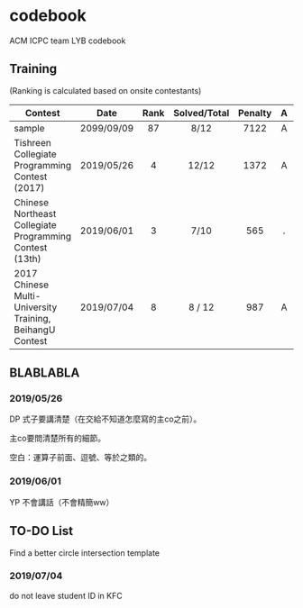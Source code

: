 # codebook
ACM ICPC team LYB codebook

## Training
(Ranking is calculated based on onsite contestants)

| Contest                        | Date          | Rank | Solved/Total | Penalty | A | B | C | D | E | F | G | H | I | J | K | L | M |
|--------------------------------|:-------------:|:----:|:------------:|:-------:|:-:|:-:|:-:|:-:|:-:|:-:|:-:|:-:|:-:|:-:|:-:|:-:|:-:|
| sample                         | 2099/09/09    |   87  |     8/12     |   7122   | A | B | C | D | E | F | . | H | I | . | . | . |
| Tishreen Collegiate Programming Contest (2017) | 2019/05/26  |4   |12/12|1372 |A |B|C|D|E|F|G|H|I|J|K|L|.|
| Chinese Northeast Collegiate Programming Contest (13th) | 2019/06/01  |3   |7/10|565 |. |B|C|.|E|F|G|H|.|J|.|.|.|
|2017 Chinese Multi-University Training, BeihangU Contest| 2019/07/04 | 8 | 8 / 12| 987| A| B|C|.|.|F|.|H|I|.|K|L|.|

## BLABLABLA

### 2019/05/26

DP 式子要講清楚（在交給不知道怎麼寫的主co之前）。

主co要問清楚所有的細節。

空白：運算子前面、逗號、等於之類的。

### 2019/06/01

YP 不會講話（不會精簡ww）

## TO-DO List

Find a better circle intersection template

### 2019/07/04

do not leave student ID in KFC



